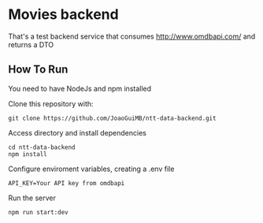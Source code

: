 # Movies backend
That's a test backend service that consumes http://www.omdbapi.com/ and returns a DTO

## How To Run

You need to have NodeJs and npm installed

Clone this repository with:
```
git clone https://github.com/JoaoGuiMB/ntt-data-backend.git
```

Access directory and install dependencies
```
cd ntt-data-backend
npm install
```

Configure enviroment variables, creating a .env file
```
API_KEY=Your API key from omdbapi
```

Run the server

```
npm run start:dev
```